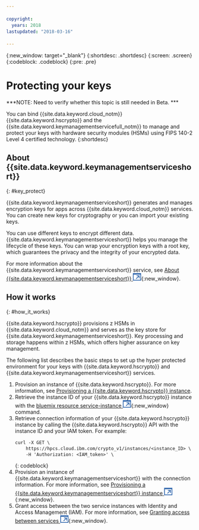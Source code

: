 ```yaml
---

copyright:
  years: 2018
lastupdated: "2018-03-16"

---
```


{:new_window: target="_blank"}
{:shortdesc: .shortdesc}
{:screen: .screen}
{:codeblock: .codeblock}
{:pre: .pre}

# Protecting your keys

***NOTE: Need to verify whether this topic is still needed in Beta. ***

You can bind {{site.data.keyword.cloud_notm}} {{site.data.keyword.hscrypto}} and the {{site.data.keyword.keymanagementservicefull_notm}} to manage and protect your keys with hardware security modules (HSMs) using FIPS 140-2 Level 4 certified technology.
{:shortdesc}

## About {{site.data.keyword.keymanagementserviceshort}}
{: #key_protect}

{{site.data.keyword.keymanagementserviceshort}} generates and manages encryption keys for apps across {{site.data.keyword.cloud_notm}} services. You can create new keys for cryptography or you can import your existing keys.

You can use different keys to encrypt different data. {{site.data.keyword.keymanagementserviceshort}} helps you manage the lifecycle of these keys. You can wrap your encryption keys with a root key, which guarantees the privacy and the integrity of your encrypted data.

For more information about the {{site.data.keyword.keymanagementserviceshort}} service, see [About {{site.data.keyword.keymanagementserviceshort}} ![External link icon](image/external_link.svg "External link icon")](https://console.bluemix.net/docs/services/keymgmt/keyprotect_about.html){:new_window}.


## How it works
{: #how_it_works}

{{site.data.keyword.hscrypto}} provisions z HSMs in {{site.data.keyword.cloud_notm}} and serves as the key store for {{site.data.keyword.keymanagementserviceshort}}. Key processing and storage happens within z HSMs, which offers higher assurance on key management.

The following list describes the basic steps to set up the hyper protected environment for your keys with {{site.data.keyword.hscrypto}} and {{site.data.keyword.keymanagementserviceshort}} services.

1. Provision an instance of {{site.data.keyword.hscrypto}}. For more information, see [Provisioning a {{site.data.keyword.hscrypto}} instance](index.html#provision).
2. Retrieve the instance ID of your {{site.data.keyword.hscrypto}} instance with the [bluemix resource service-instance ![External link icon](image/external_link.svg "External link icon")](){:new_window} command.
3. Retrieve connection information of your {{site.data.keyword.hscrypto}} instance by calling the {{site.data.keyword.hscrypto}} API with the instance ID and your IAM token.  For example:
    ```cURL
    curl -X GET \
        https://hpcs.cloud.ibm.com/crypto_v1/instances/<instance_ID> \
        -H 'Authorization: <IAM_token>' \
    ```
    {: codeblock}
4. Provision an instance of {{site.data.keyword.keymanagementserviceshort}} with the connection information. For more information, see [Provisioning a {{site.data.keyword.keymanagementserviceshort}} instance ![External link icon](image/external_link.svg "External link icon")](https://console.bluemix.net/docs/services/keymgmt/keyprotect_provision.html){:new_window}.
5. Grant access between the two service instances with Identity and Access Management (IAM). For more information, see [Granting access between services ![External link icon](image/external_link.svg "External link icon")](https://console.bluemix.net/docs/iam/authorizations.html){:new_window}.

<!--
You need to provision instances for both {{site.data.keyword.hscrypto}} and {{site.data.keyword.keymanagementserviceshort}} services. For more information, see [Provisioning a {{site.data.keyword.hscrypto}} instance](overview.html#provision) and [Provisioning a {{site.data.keyword.keymanagementserviceshort}} instance](https://console.bluemix.net/docs/services/keymgmt/keyprotect_provision.html).
After you have both service instances, grant access between them.  When you need to grant access between {{site.data.keyword.hscrypto}} and {{site.data.keyword.keymanagementserviceshort}} service instances, you can set authorizations by using the {{site.data.keyword.iamlong}} dashboard. Authorizations enable service to service access policies, so you can associate your storage buckets in COS with root keys provisioned in {{site.data.keyword.keymanagementserviceshort}}.
Complete the following steps to create an authorization:
1. From the {{site.data.keyword.cloud_notm}} menu bar, click **Manage** &gt; **Account** &gt; **Identity and Access**, and then select **Authorizations**.
2. Click **Create authorization**.
3. Select a source and target for the authorization.
    a. For **Source service**, select **{{site.data.keyword.keymanagementservicelong_notm}}**.
    b. For **Target service**, select **{{site.data.keyword.hscrypto}}**.
4. To grant read-only access between the services, select the **Reader** check box.
    With _Reader_ permissions, your instance of {{site.data.keyword.keymanagementservicelong_notm}} can browse the root keys that are provisioned in the specified instance of {{site.data.keyword.hscrypto}}. During bucket creation, you can associate your bucket with a {{site.data.keyword.hscrypto}} root key that you specify.
5. Click **Authorize**.
To learn more about service authorizations, see the [IAM documentation](/docs/iam/authorizations.html#serviceauth).
-->
